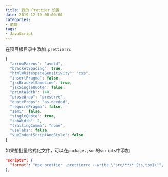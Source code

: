 ```yaml
---
title: 我的 Prettier 设置
date: 2019-12-19 00:00:00
categories: 
- 前端
tags:
- JavaScript
---
```


在项目根目录中添加`.prettierrc`

```js
{
  "arrowParens": "avoid",
  "bracketSpacing": true,
  "htmlWhitespaceSensitivity": "css",
  "insertPragma": false,
  "jsxBracketSameLine": true,
  "jsxSingleQuote": false,
  "printWidth": 140, 
  "proseWrap": "preserve",
  "quoteProps": "as-needed",
  "requirePragma": false,
  "semi": false,
  "singleQuote": true,
  "tabWidth": 2,
  "trailingComma": "none",
  "useTabs": false,
  "vueIndentScriptAndStyle": false
}
```

如果想批量格式化文件，可以在`package.json`的`scripts`中添加

```json
"scripts": {
  "format": "npx prettier .prettierrc --write \"src/**/*.{ts,tsx}\"",
},
```

